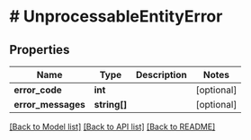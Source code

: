 # # UnprocessableEntityError

## Properties

Name | Type | Description | Notes
------------ | ------------- | ------------- | -------------
**error_code** | **int** |  | [optional]
**error_messages** | **string[]** |  | [optional]

[[Back to Model list]](../../README.md#models) [[Back to API list]](../../README.md#endpoints) [[Back to README]](../../README.md)

